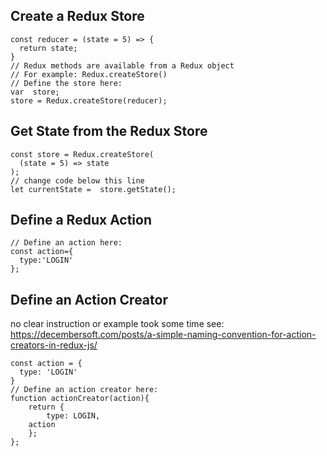 
## Create a Redux Store
```redux
const reducer = (state = 5) => {
  return state;
}
// Redux methods are available from a Redux object
// For example: Redux.createStore()
// Define the store here:
var  store;
store = Redux.createStore(reducer);
```

## Get State from the Redux Store
```Redux
const store = Redux.createStore(
  (state = 5) => state
);
// change code below this line
let currentState =  store.getState();
```

## Define a Redux Action
```redux
// Define an action here:
const action={
  type:'LOGIN'
};
```

## Define an Action Creator
no clear instruction or example took some time
see: https://decembersoft.com/posts/a-simple-naming-convention-for-action-creators-in-redux-js/
```redux
const action = {
  type: 'LOGIN'
}
// Define an action creator here:
function actionCreator(action){
    return {
        type: LOGIN,
    action
    };
};
```
